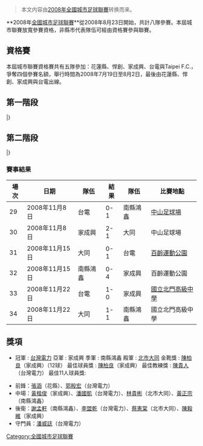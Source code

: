 > 本文内容由[2008年全國城市足球聯賽](https://zh.wikipedia.org/wiki/2008年全國城市足球聯賽)转换而来。


**2008年[全國城市足球聯賽](../Page/全國城市足球聯賽.md "wikilink")**從2008年8月23日開始，共計八隊參賽。本屆城市聯賽放寬參賽資格，非縣市代表隊伍可經由資格賽參與聯賽。

## 資格賽

本屆城市聯賽資格賽共有五隊參加：花蓮縣、悍創、家成興、台電與Taipei F.C.，爭奪四個參賽名額，舉行時間為2008年7月19日至8月2日，最後由花蓮縣、悍創、家成興與台電出線。

## 第一階段

|}

## 第二階段

|}

### 賽事結果

| 場次 | 日期          | 隊伍   | 結果  | 隊伍   | 比賽地點                                                      |
| -- | ----------- | ---- | --- | ---- | --------------------------------------------------------- |
| 29 | 2008年11月8日  | 台電   | 0-1 | 南縣鴻鑫 | [中山足球場](../Page/中山足球場.md "wikilink")                      |
| 30 | 2008年11月8日  | 家成興  | 2-1 | 大同   | 中山足球場                                                     |
| 31 | 2008年11月15日 | 大同   | 0-1 | 台電   | [百齡運動公園](https://zh.wikipedia.org/wiki/百齡運動公園 "wikilink") |
| 32 | 2008年11月15日 | 南縣鴻鑫 | 0-4 | 家成興  | 百齡運動公園                                                    |
| 33 | 2008年11月22日 | 台電   | 1-0 | 家成興  | [國立北門高級中學](../Page/國立北門高級中學.md "wikilink")                |
| 34 | 2008年11月22日 | 大同   | 1-1 | 南縣鴻鑫 | 國立北門高級中學                                                  |

## 獎項

  - 冠軍 : [台灣電力](../Page/台電足球隊.md "wikilink")
    亞軍 : 家成興
    季軍 : 南縣鴻鑫
    殿軍 : [北市大同](../Page/大同足球隊.md "wikilink")
    金靴獎 : [陳柏良](https://zh.wikipedia.org/wiki/陳柏良 "wikilink")（家成興）（12球）
    最佳球員獎 : [陳柏良](https://zh.wikipedia.org/wiki/陳柏良 "wikilink")（家成興）
    最佳教練獎 : [陳貴人](../Page/陳貴人.md "wikilink")（台灣電力）
    最佳11人球員獎:

<!-- end list -->

  - 前鋒：[張涵](../Page/張涵.md "wikilink")（花縣）、[郭殷宏](https://zh.wikipedia.org/wiki/郭殷宏 "wikilink")（台灣電力）
  - 中場：[黃楷俊](https://zh.wikipedia.org/wiki/黃楷俊 "wikilink")（家成興）、[潘國凱](https://zh.wikipedia.org/wiki/潘國凱 "wikilink")（台灣電力）、[林貴彬](../Page/林貴彬.md "wikilink")（北市大同）、[黃正宗](https://zh.wikipedia.org/wiki/黃正宗 "wikilink")（南縣鴻鑫）
  - 後衛：[謝孟軒](../Page/謝孟軒.md "wikilink")（南縣鴻鑫）、[李盟乾](https://zh.wikipedia.org/wiki/李盟乾 "wikilink")（台灣電力）、[蔡憲棠](../Page/蔡憲棠.md "wikilink")（北市大同）、[陳毅維](../Page/陳毅維.md "wikilink")（家成興）
  - 守門員：[潘威誌](../Page/潘威誌.md "wikilink")（台灣電力）

[Category:全國城市足球聯賽](https://zh.wikipedia.org/wiki/Category:全國城市足球聯賽 "wikilink")